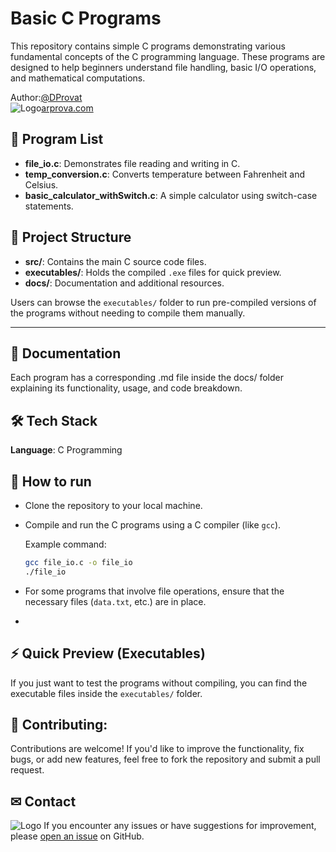# Basic C Programs

This repository contains simple C programs demonstrating various fundamental concepts of the C programming language. These programs are designed to help beginners understand file handling, basic I/O operations, and mathematical computations.


Author:[@DProvat](https://github.com/Provat-14)  
![Logo](https://arprovat.com/assets/img/favicon.ico)[arprova.com](https://arprovat.com) 

## 📌 Program List

- **file_io.c**: Demonstrates file reading and writing in C.
- **temp_conversion.c**: Converts temperature between Fahrenheit and Celsius.
- **basic_calculator_withSwitch.c**: A simple calculator using switch-case statements.

## 📂 Project Structure

- **src/**: Contains the main C source code files.
- **executables/**: Holds the compiled `.exe` files for quick preview.
- **docs/**: Documentation and additional resources.

Users can browse the `executables/` folder to run pre-compiled versions of the programs without needing to compile them manually.

---
## 📜 Documentation
Each program has a corresponding .md file inside the docs/ folder explaining its functionality, usage, and code breakdown.


## 🛠️ Tech Stack

**Language**: C Programming

## 🚀 How to run
-  Clone the repository to your local machine.
-  Compile and run the C programs using a C compiler (like `gcc`).
   
   Example command:
   ```bash
   gcc file_io.c -o file_io
   ./file_io
- For some programs that involve file operations, ensure that the necessary files (`data.txt`, etc.) are in place.
- 
## ⚡ Quick Preview (Executables)
If you just want to test the programs without compiling, you can find the executable files inside the `executables/` folder.

## 🤝 Contributing:

Contributions are welcome! If you'd like to improve the functionality, fix bugs, or add new features, feel free to fork the repository and submit a pull request.


## ✉ Contact

![Logo](https://arprovat.com/assets/img/favicon.ico)
If you encounter any issues or have suggestions for improvement, please [open an issue](https://github.com/Provat-14/basic_c_programs/issues/new)
 on GitHub.
